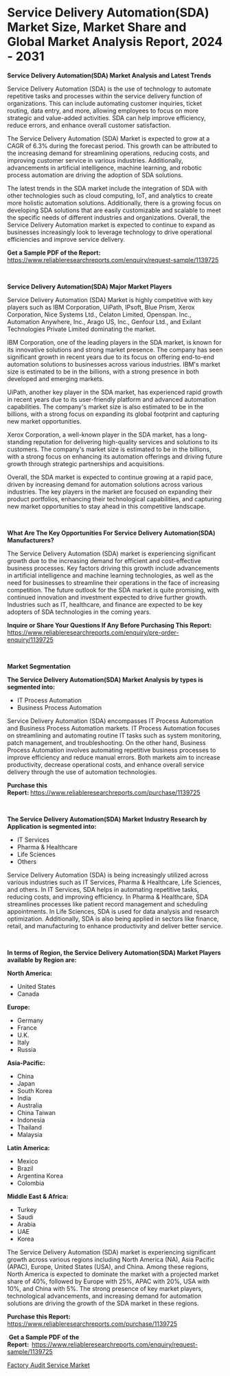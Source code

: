 <p><h1>Service Delivery Automation(SDA) Market Size, Market Share and Global Market Analysis Report, 2024 - 2031</h1></p><p><strong>Service Delivery Automation(SDA) Market Analysis and Latest Trends</strong></p>
<p><p>Service Delivery Automation (SDA) is the use of technology to automate repetitive tasks and processes within the service delivery function of organizations. This can include automating customer inquiries, ticket routing, data entry, and more, allowing employees to focus on more strategic and value-added activities. SDA can help improve efficiency, reduce errors, and enhance overall customer satisfaction.</p><p>The Service Delivery Automation (SDA) Market is expected to grow at a CAGR of 6.3% during the forecast period. This growth can be attributed to the increasing demand for streamlining operations, reducing costs, and improving customer service in various industries. Additionally, advancements in artificial intelligence, machine learning, and robotic process automation are driving the adoption of SDA solutions.</p><p>The latest trends in the SDA market include the integration of SDA with other technologies such as cloud computing, IoT, and analytics to create more holistic automation solutions. Additionally, there is a growing focus on developing SDA solutions that are easily customizable and scalable to meet the specific needs of different industries and organizations. Overall, the Service Delivery Automation market is expected to continue to expand as businesses increasingly look to leverage technology to drive operational efficiencies and improve service delivery.</p></p>
<p><strong>Get a Sample PDF of the Report:&nbsp;</strong> <a href="https://www.reliableresearchreports.com/enquiry/request-sample/1139725">https://www.reliableresearchreports.com/enquiry/request-sample/1139725</a></p>
<p>&nbsp;</p>
<p><strong>Service Delivery Automation(SDA) Major Market Players</strong></p>
<p><p>Service Delivery Automation (SDA) Market is highly competitive with key players such as IBM Corporation, UiPath, IPsoft, Blue Prism, Xerox Corporation, Nice Systems Ltd., Celaton Limited, Openspan. Inc., Automation Anywhere, Inc., Arago US, Inc., Genfour Ltd., and Exilant Technologies Private Limited dominating the market.</p><p>IBM Corporation, one of the leading players in the SDA market, is known for its innovative solutions and strong market presence. The company has seen significant growth in recent years due to its focus on offering end-to-end automation solutions to businesses across various industries. IBM's market size is estimated to be in the billions, with a strong presence in both developed and emerging markets.</p><p>UiPath, another key player in the SDA market, has experienced rapid growth in recent years due to its user-friendly platform and advanced automation capabilities. The company's market size is also estimated to be in the billions, with a strong focus on expanding its global footprint and capturing new market opportunities.</p><p>Xerox Corporation, a well-known player in the SDA market, has a long-standing reputation for delivering high-quality services and solutions to its customers. The company's market size is estimated to be in the billions, with a strong focus on enhancing its automation offerings and driving future growth through strategic partnerships and acquisitions.</p><p>Overall, the SDA market is expected to continue growing at a rapid pace, driven by increasing demand for automation solutions across various industries. The key players in the market are focused on expanding their product portfolios, enhancing their technological capabilities, and capturing new market opportunities to stay ahead in this competitive landscape.</p></p>
<p>&nbsp;</p>
<p><strong>What Are The Key Opportunities For Service Delivery Automation(SDA) Manufacturers?</strong></p>
<p><p>The Service Delivery Automation (SDA) market is experiencing significant growth due to the increasing demand for efficient and cost-effective business processes. Key factors driving this growth include advancements in artificial intelligence and machine learning technologies, as well as the need for businesses to streamline their operations in the face of increasing competition. The future outlook for the SDA market is quite promising, with continued innovation and investment expected to drive further growth. Industries such as IT, healthcare, and finance are expected to be key adopters of SDA technologies in the coming years.</p></p>
<p><strong>Inquire or Share Your Questions If Any Before Purchasing This Report:</strong> <a href="https://www.reliableresearchreports.com/enquiry/pre-order-enquiry/1139725">https://www.reliableresearchreports.com/enquiry/pre-order-enquiry/1139725</a></p>
<p>&nbsp;</p>
<p><strong>Market Segmentation</strong></p>
<p><strong>The Service Delivery Automation(SDA) Market Analysis by types is segmented into:</strong></p>
<p><ul><li>IT Process Automation</li><li>Business Process Automation</li></ul></p>
<p><p>Service Delivery Automation (SDA) encompasses IT Process Automation and Business Process Automation markets. IT Process Automation focuses on streamlining and automating routine IT tasks such as system monitoring, patch management, and troubleshooting. On the other hand, Business Process Automation involves automating repetitive business processes to improve efficiency and reduce manual errors. Both markets aim to increase productivity, decrease operational costs, and enhance overall service delivery through the use of automation technologies.</p></p>
<p><strong>Purchase this Report:&nbsp;</strong><a href="https://www.reliableresearchreports.com/purchase/1139725">https://www.reliableresearchreports.com/purchase/1139725</a></p>
<p>&nbsp;</p>
<p><strong>The Service Delivery Automation(SDA) Market Industry Research by Application is segmented into:</strong></p>
<p><ul><li>IT Services</li><li>Pharma & Healthcare</li><li>Life Sciences</li><li>Others</li></ul></p>
<p><p>Service Delivery Automation (SDA) is being increasingly utilized across various industries such as IT Services, Pharma & Healthcare, Life Sciences, and others. In IT Services, SDA helps in automating repetitive tasks, reducing costs, and improving efficiency. In Pharma & Healthcare, SDA streamlines processes like patient record management and scheduling appointments. In Life Sciences, SDA is used for data analysis and research optimization. Additionally, SDA is also being applied in sectors like finance, retail, and manufacturing to enhance productivity and deliver better service.</p></p>
<p>&nbsp;</p>
<p><strong>In terms of Region, the Service Delivery Automation(SDA) Market Players available by Region are:</strong></p>
<p>
    <p> <strong> North America: </strong>
        <ul>
            <li>United States</li>
            <li>Canada</li>
        </ul>
        </p> 
    <p> <strong> Europe: </strong>
        <ul>
            <li>Germany</li>
            <li>France</li>
            <li>U.K.</li>
            <li>Italy</li>
            <li>Russia</li>
        </ul>
        </p> 
    <p> <strong> Asia-Pacific: </strong>
        <ul>
            <li>China</li>
            <li>Japan</li>
            <li>South Korea</li>
            <li>India</li>
            <li>Australia</li>
            <li>China Taiwan</li>
            <li>Indonesia</li>
            <li>Thailand</li>
            <li>Malaysia</li>
        </ul>
        </p> 
    <p> <strong> Latin America: </strong>
        <ul>
            <li>Mexico</li>
            <li>Brazil</li>
            <li>Argentina Korea</li>
            <li>Colombia</li>
        </ul>
        </p> 
    <p> <strong> Middle East & Africa: </strong>
        <ul>
            <li>Turkey</li>
            <li>Saudi</li>
            <li>Arabia</li>
            <li>UAE</li>
            <li>Korea</li>
        </ul>
    </p>
    </p>
<p><p>The Service Delivery Automation (SDA) market is experiencing significant growth across various regions including North America (NA), Asia Pacific (APAC), Europe, United States (USA), and China. Among these regions, North America is expected to dominate the market with a projected market share of 40%, followed by Europe with 25%, APAC with 20%, USA with 10%, and China with 5%. The strong presence of key market players, technological advancements, and increasing demand for automation solutions are driving the growth of the SDA market in these regions.</p></p>
<p><strong>Purchase this Report: </strong><a href="https://www.reliableresearchreports.com/purchase/1139725">https://www.reliableresearchreports.com/purchase/1139725</a></p>
<p>&nbsp;<strong>Get a Sample PDF of the Report:&nbsp;&nbsp;</strong><a href="https://www.reliableresearchreports.com/enquiry/request-sample/1139725">https://www.reliableresearchreports.com/enquiry/request-sample/1139725</a></p>
<p><strong></strong></p>
<p><p><a href="https://medium.com/@jeremyking767/factory-audit-service-market-comprehensive-assessment-by-type-application-and-geography-c76a14b06d65">Factory Audit Service Market</a></p></p>